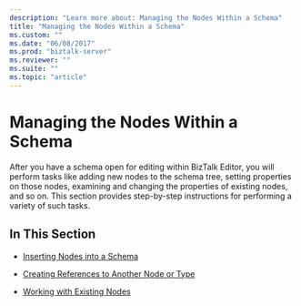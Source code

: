 ```yaml
---
description: "Learn more about: Managing the Nodes Within a Schema"
title: "Managing the Nodes Within a Schema"
ms.custom: ""
ms.date: "06/08/2017"
ms.prod: "biztalk-server"
ms.reviewer: ""
ms.suite: ""
ms.topic: "article"
---
```

# Managing the Nodes Within a Schema
After you have a schema open for editing within BizTalk Editor, you will perform tasks like adding new nodes to the schema tree, setting properties on those nodes, examining and changing the properties of existing nodes, and so on. This section provides step-by-step instructions for performing a variety of such tasks.  
  
## In This Section  
  
-   [Inserting Nodes into a Schema](../core/inserting-nodes-into-a-schema.md)  
  
-   [Creating References to Another Node or Type](../core/how-to-create-references-to-another-node-or-type.md)  
  
-   [Working with Existing Nodes](../core/working-with-existing-nodes.md)
